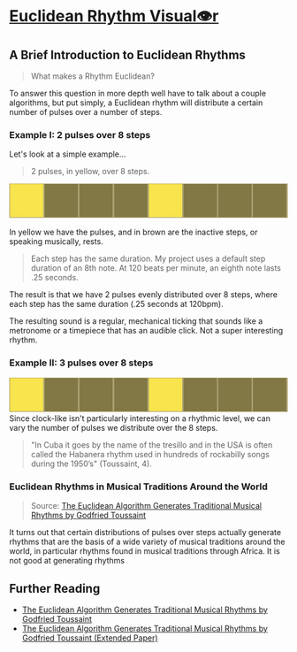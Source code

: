 # [Euclidean Rhythm Visual👁r](https://superbuggy.github.io/euclidean-rhythm-visualizer/)

## A Brief Introduction to Euclidean Rhythms


> What makes a Rhythm Euclidean?

To answer this question in more depth well have to talk about a couple algorithms, but put simply, a Euclidean rhythm will distribute a certain number of pulses over a number of steps.

### Example I: 2 pulses over 8 steps

Let's look at a simple example...

> 2 pulses, in yellow, over 8 steps.

![2 pulses, in yellow, over 8 steps, or X---X---](./images/euclid2-8.jpg)

In yellow we have the pulses, and in brown are the inactive steps, or speaking musically, rests.

> Each step has the same duration. My project uses a default step duration of an 8th note. At 120 beats per minute, an eighth note lasts .25 seconds.

The result is that we have 2 pulses evenly distributed over 8 steps, where each step has the same duration (.25 seconds at 120bpm).

The resulting sound is a regular, mechanical ticking that sounds like a metronome or a timepiece that has an audible click. Not a super interesting rhythm.

### Example II: 3 pulses over 8 steps

![2 pulses, in yellow, over 8 steps, or X---X---](./images/euclid2-8.jpg)
Since clock-like isn't particularly interesting on a rhythmic level, we can vary the number of pulses we distribute over the 8 steps.

> "In Cuba it goes by the name of the tresillo and in the USA is often called the Habanera rhythm used in hundreds of rockabilly songs during the 1950’s" (Toussaint, 4).

### Euclidean Rhythms in Musical Traditions Around the World

> Source: [The Euclidean Algorithm Generates Traditional Musical Rhythms by Godfried Toussaint](http://cgm.cs.mcgill.ca/~godfried/publications/banff-extended.pdf)

It turns out that certain distributions of pulses over steps actually generate rhythms that are the basis of a wide variety of musical traditions around the world, in particular rhythms found in musical traditions through Africa. It is not good at generating rhythms

## Further Reading

* [The Euclidean Algorithm Generates Traditional Musical Rhythms by Godfried Toussaint](http://cgm.cs.mcgill.ca/~godfried/publications/banff.pdf)
* [The Euclidean Algorithm Generates Traditional Musical Rhythms by Godfried Toussaint (Extended Paper)](http://cgm.cs.mcgill.ca/~godfried/publications/banff-extended.pdf)

